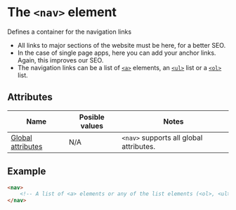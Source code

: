 # The `<nav>` element
Defines a container for the navigation links

- All links to major sections of the website must be here, for a better SEO.
- In the case of single page apps, here you can add your anchor links. Again, this improves our SEO.
- The navigation links can be a list of [`<a>`](a.md) elements, an [`<ul>`](ul.md) list or a [`<ol>`](ol.md) list.

## Attributes
| Name | Posible values | Notes |
|-|-|-|
| [Global attributes](../first-steps/global-attributes.md) | N/A | `<nav>` supports all global attributes. |

## Example
```html
<nav>
    <!-- A list of <a> elements or any of the list elements (<ol>, <ul>) -->
</nav>
```